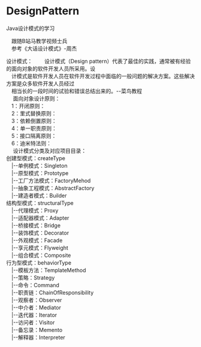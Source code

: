 # DesignPattern
Java设计模式的学习  

&emsp;跟随B站马教学视频士兵  
&emsp;参考《大话设计模式》-周杰  

设计模式：
&emsp;&emsp;设计模式（Design pattern）代表了最佳的实践，通常被有经验的面向对象的软件开发人员所采用。设  
&emsp;计模式是软件开发人员在软件开发过程中面临的一般问题的解决方案。这些解决方案是众多软件开发人员经过  
&emsp;相当长的一段时间的试验和错误总结出来的。--菜鸟教程  
&emsp;
面向对象设计原则：  
&emsp;1：开闭原则：  
&emsp;2：里式替换原则：  
&emsp;3：依赖倒置原则：  
&emsp;4：单一职责原则：  
&emsp;5：接口隔离原则：  
&emsp;6：迪米特法则：  
&emsp;
  设计模式分类及对应项目目录：  
  创建型模式：createType  
&emsp;|--单例模式：Singleton  
&emsp;|--原型模式：Prototype  
&emsp;|--工厂方法模式：FactoryMehod  
&emsp;|--抽象工程模式：AbstractFactory  
&emsp;|--建造者模式：Builder  
  结构型模式：structuralType  
&emsp;|--代理模式：Proxy  
&emsp;|--适配器模式：Adapter  
&emsp;|--桥接模式：Bridge  
&emsp;|--装饰模式：Decorator  
&emsp;|--外观模式：Facade  
&emsp;|--享元模式：Flyweight  
&emsp;|--组合模式：Composite  
  行为型模式：behaviorType   
&emsp;|--模板方法：TemplateMethod  
&emsp;|--策略：Strategy  
&emsp;|--命令：Command  
&emsp;|--职责链：ChainOfResponsibility  
&emsp;|--观察者：Observer  
&emsp;|--中介者：Mediator  
&emsp;|--迭代器：Iterator  
&emsp;|--访问者：Visitor  
&emsp;|--备忘录：Memento  
&emsp;|--解释器：Interpreter  
 
&emsp;
&emsp;
&emsp;